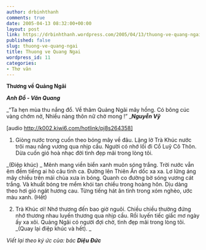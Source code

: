 ```yaml
---
author: drbinhthanh
comments: true
date: 2005-04-13 08:32:00+00:00
layout: post
link: https://drbinhthanh.wordpress.com/2005/04/13/thuong-ve-quang-ngai/
published: false
slug: thuong-ve-quang-ngai
title: Thuong ve Quang Ngai
wordpress_id: 11
categories:
- Thơ văn
---
```


**Thương về Quảng Ngãi**




_**Anh Đỗ - Văn Quang**_




_“Ta hẹn mùa thu nắng đổ.
Về thăm Quảng Ngãi mây hồng.
Có bông cúc vàng chớm nở,
Nhiều nàng thôn nữ chờ mong !”
_**_Nguyễn Vỹ_**







[audio http://k002.kiwi6.com/hotlink/pj8s264358]






1. Giòng nước trong cuốn theo bóng mây về đâu. Lặng lờ Trà Khúc nước trôi mau nắng vương qua nhịp cầu.
Người có nhớ lối đi Cổ Luỹ Cô Thôn. Dừa cuốn gió hoà nhạc đời tình đẹp mãi trong lòng tôi.

_(Điệp khúc)
_
Mênh mang viền biển xanh muôn sóng trắng. Trời nước vẫn êm đềm tiếng ai hò câu tình ca.
Đường lên Thiên Ấn dốc xa xa. Lơ lững áng mây chiều trên mái chùa xưa in bóng.
Quanh co đường bờ sóng vương cát trắng. Và khuất bóng tre mềm khói tan chiều trong hoàng hôn.
Dịu dàng theo hơi gió ngát hương cau.
Từng tiếng hát ân tình trong xóm nghèo, ước màu xanh. (Hết)

2. Trà Khúc ơi! Nhớ thương đến bao giờ nguôi. Chiều chiều thường đứng nhớ thương nhau luyến thương qua nhịp cầu.
Rồi luyến tiếc giấc mơ ngày ấy xa xôi. Quảng Ngãi có người đợi chờ, tình đẹp mãi trong lòng tôi.
_(Quay lại điệp khúc và hết).
_

_Viết lại theo ký ức của: bác **Diệu Đức**_


